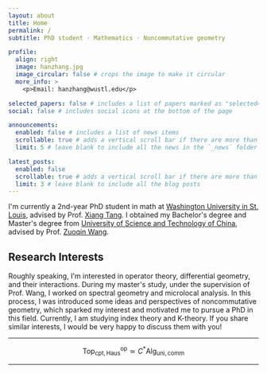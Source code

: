 ```yaml
---
layout: about
title: Home
permalink: /
subtitle: PhD student · Mathematics · Noncommutative geometry

profile:
  align: right
  image: hanzhang.jpg
  image_circular: false # crops the image to make it circular
  more_info: >
    <p>Email: hanzhang@wustl.edu</p>

selected_papers: false # includes a list of papers marked as "selected={true}"
social: false # includes social icons at the bottom of the page

announcements:
  enabled: false # includes a list of news items
  scrollable: true # adds a vertical scroll bar if there are more than 3 news items
  limit: 5 # leave blank to include all the news in the `_news` folder

latest_posts:
  enabled: false
  scrollable: true # adds a vertical scroll bar if there are more than 3 new posts items
  limit: 3 # leave blank to include all the blog posts
---
```


I'm currently a 2nd-year PhD student in math at [Washington University in St. Louis](https://washu.edu/), advised by Prof. [Xiang Tang](https://www.math.wustl.edu/~xtang/). I obtained my Bachelor's degree and Master's degree from [University of Science and Technology of China](http://en.ustc.edu.cn/), advised by Prof. [Zuoqin Wang](http://staff.ustc.edu.cn/~wangzuoq/).

## Research Interests

Roughly speaking, I'm interested in operator theory, differential geometry, and their interactions. During my master's study, under the supervision of Prof. Wang, I worked on spectral geometry and microlocal analysis. In this process, I was introduced some ideas and perspectives of noncommutative geometry, which sparked my interest and motivated me to pursue a PhD in this field. Currently, I am studying index theory and K-theory. If you share similar interests, I would be very happy to discuss them with you!

<!-- ---

![Duality](/assets/img/duality.png)

--- 

<img src="/assets/img/duality.png" alt="" width="312" height="70">

--- -->

---

$$\mathrm{Top_{cpt,Haus}^{op}}\simeq C^*\mathrm{Alg_{uni,comm}}$$

---
